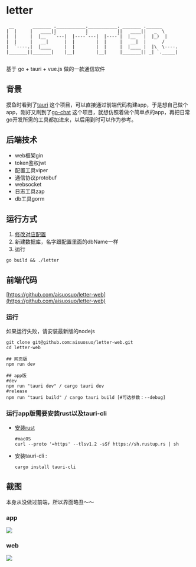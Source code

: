 # letter

```text
 __       _______ .___________.___________. _______ .______      
|  |     |   ____||           |           ||   ____||   _  \     
|  |     |  |__   `---|  |----`---|  |----`|  |__   |  |_)  |    
|  |     |   __|      |  |        |  |     |   __|  |      /     
|  `----.|  |____     |  |        |  |     |  |____ |  |\  \----.
|_______||_______|    |__|        |__|     |_______|| _| `._____|
                                                                 
```

基于 go + tauri + vue.js 做的一款通信软件

## 背景

摸鱼时看到了[tauri](https://github.com/tauri-apps/tauri)
这个项目，可以直接通过前端代码构建app，于是想自己做个app，刚好又刷到了[go-chat](https://github.com/kone-net/go-chat)
这个项目，就想仿照着做个简单点的app，再把日常go开发所需的工具都加进来，以后用到时可以作为参考。

## 后端技术

* web框架gin
* token鉴权jwt
* 配置工具viper
* 通信协议protobuf
* websocket
* 日志工具zap
* db工具gorm

## 运行方式

1. [修改对应配置](config/config.toml)
2. 新建数据库，名字跟配置里面的dbName一样
3. 运行

```shell
go build && ./letter
```

## 前端代码

[https://github.com/aisuosuo/letter-web](https://github.com/aisuosuo/letter-web)

### 运行

如果运行失败，请安装最新版的nodejs

```shell
git clone git@github.com:aisuosuo/letter-web.git
cd letter-web

## 网页版
npm run dev

## app版
#dev
npm run "tauri dev" / cargo tauri dev
#release
npm run "tauri build" / cargo tauri build [#可选参数：--debug]

```

### 运行app版需要安装rust以及tauri-cli

* [安装rust](https://www.rust-lang.org/zh-CN/tools/install)
    ```shell
  #macOS
  curl --proto '=https' --tlsv1.2 -sSf https://sh.rustup.rs | sh
  ```
* 安装tauri-cli :
    ```shell
    cargo install tauri-cli
    ```

## 截图

本身从没做过前端，所以界面略丑～～
### app
![](assets/index_app.png)
### web
![](assets/index_web.png)